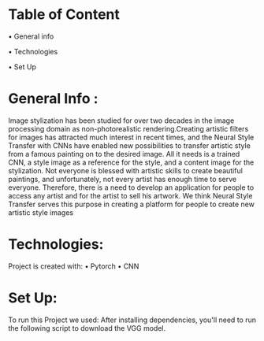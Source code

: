 # Table of Content 

•	General info

•	Technologies

•	Set Up

# General Info :
Image stylization has been studied for over two decades in the image processing domain as non-photorealistic rendering.Creating artistic filters for images has attracted much interest in recent times, and the Neural Style Transfer with CNNs have enabled new possibilities to transfer artistic style from a famous painting on to the desired image. All it needs is a trained CNN, a style image as a reference for the style, and a content image for the stylization. Not everyone is blessed with artistic skills to create beautiful paintings, and unfortunately, not every artist has enough time to serve everyone. Therefore, there is a need to develop an application for people to access any artist and for the artist to sell his artwork. We think Neural Style Transfer serves this purpose in creating a platform for people to create new artistic style images

# Technologies:

Project is created with:
•	Pytorch 
•	CNN

# Set Up:

To run this Project we used:
After installing dependencies, you'll need to run the following script to download the VGG model.



